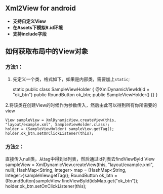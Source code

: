 ## Xml2View for android

* **支持自定义View**
* **在Assets下模拟R.id环境**
* **支持include字段**

## 如何获取布局中的View对象
###  方法1：
1. 先定义一个类，格式如下，如果是内部类，需要加上`static`;

    static public class SampleViewHolder {
	@XmlDynamicViewId(id = "ok_btn")
	public RoundButton ok_btn;
        public SampleViewHolder() {}
    }

2.将该类在创建View的时候作为参数传入，然后由此可以得到所有你所需要的view

	View sampleView = XmlDynamicView.createView(this, "layout/example.xml", SampleViewHolder.class);
	holder = (SampleViewHolder) sampleView.getTag();
	holder.ok_btn.setOnClickListener(this);
	
###  方法2：
直接传入null类，从tag中得到id列表，然后通过id列表去findViewById
	View sampleView = XmlDynamicView.createView(this, "layout/example.xml", null);
	HashMap<String, Integer> map = (HashMap<String, Integer>)sampleView.getTag();
	RoundButton ok_btn = (RoundButton)sampleView.findViewById(idsMap.get("ok_btn"));
	holder.ok_btn.setOnClickListener(this);